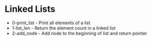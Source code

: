 # Linked Lists
- 0-print_list - Print all elements of a list
- 1-list_len - Return the element count in a linked list
- 2-add_node - Add node to the beginning of list and return pointer
